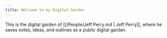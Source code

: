```yaml
---
title: Welcome to my Digital Garden
---
```


This is the digital garden of [[/People/Jeff Perry.md | Jeff Perry]], where he saves notes, ideas, and outlines as a public digital garden.

